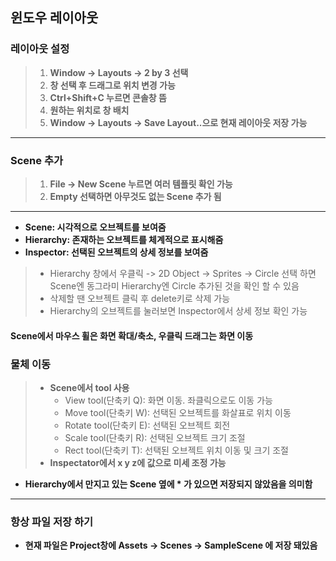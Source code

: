 ## 윈도우 레이아웃
### 레이아웃 설정
> 1. **Window -> Layouts -> 2 by 3 선택**  
> 2. **창 선택 후 드래그로 위치 변경 가능**  
> 3. **Ctrl+Shift+C 누르면 콘솔창 뜸**  
> 4. **원하는 위치로 창 배치**  
> 5. **Window -> Layouts -> Save Layout..으로 현재 레이아웃 저장 가능**  
  
***
  
### Scene 추가
> 1. **File -> New Scene 누르면 여러 템플릿 확인 가능**  
> 2. **Empty 선택하면 아무것도 없는 Scene 추가 됨**  
***
* **Scene: 시각적으로 오브젝트를 보여줌**
* **Hierarchy: 존재하는 오브젝트를 체계적으로 표시해줌**
* **Inspector: 선택된 오브젝트의 상세 정보를 보여줌**

> * Hierarchy 창에서 우클릭 -> 2D Object -> Sprites -> Circle 선택 하면  Scene엔 동그라미 Hierarchy엔 Circle 추가된 것을 확인 할 수 있음  
> * 삭제할 땐 오브젝트 클릭 후 delete키로 삭제 가능  
> * Hierarchy의 오브젝트를 눌러보면 Inspector에서 상세 정보 확인 가능  

#### Scene에서 마우스 휠은 화면 확대/축소, 우클릭 드래그는 화면 이동
 
### 물체 이동
> * **Scene에서 tool 사용**  
>     * View tool(단축키 Q): 화면 이동. 좌클릭으로도 이동 가능  
>     * Move tool(단축키 W): 선택된 오브젝트를 화살표로 위치 이동  
>     * Rotate tool(단축키 E): 선택된 오브젝트 회전  
>     * Scale tool(단축키 R): 선택된 오브젝트 크기 조절  
>     * Rect tool(단축키 T): 선택된 오브젝트 위치 이동 및 크기 조절  
> * **Inspectator에서 x y z에 값으로 미세 조정 가능**  

* **Hierarchy에서 만지고 있는 Scene 옆에 * 가 있으면 저장되지 않았음을 의미함**

***

### 항상 파일 저장 하기
* **현재 파일은 Project창에 Assets -> Scenes -> SampleScene 에 저장 돼있음**
